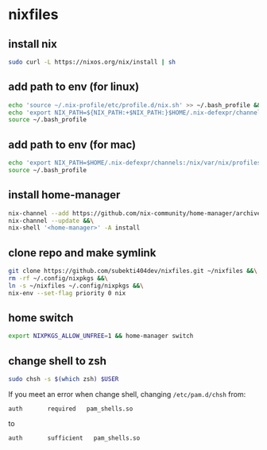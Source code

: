 # nixfiles

## install nix
```bash
sudo curl -L https://nixos.org/nix/install | sh
```

## add path to env (for linux)
```bash
echo 'source ~/.nix-profile/etc/profile.d/nix.sh' >> ~/.bash_profile &&\
echo 'export NIX_PATH=${NIX_PATH:+$NIX_PATH:}$HOME/.nix-defexpr/channels' >> ~/.bash_profile &&\
source ~/.bash_profile
```

## add path to env (for mac)
```bash
echo 'export NIX_PATH=$HOME/.nix-defexpr/channels:/nix/var/nix/profiles/per-user/root/channels${NIX_PATH:+:$NIX_PATH}' >> ~/.bash_profile &&\
source ~/.bash_profile
```

## install home-manager
```bash
nix-channel --add https://github.com/nix-community/home-manager/archive/master.tar.gz home-manager &&\
nix-channel --update &&\
nix-shell '<home-manager>' -A install
```

## clone repo and make symlink
```bash
git clone https://github.com/subekti404dev/nixfiles.git ~/nixfiles &&\
rm -rf ~/.config/nixpkgs &&\
ln -s ~/nixfiles ~/.config/nixpkgs &&\
nix-env --set-flag priority 0 nix
```

## home switch
```bash
export NIXPKGS_ALLOW_UNFREE=1 && home-manager switch
```

## change shell to zsh
```bash
sudo chsh -s $(which zsh) $USER
```

If you meet an error when change shell, changing `/etc/pam.d/chsh` from:
```
auth       required   pam_shells.so
```
to
```
auth       sufficient   pam_shells.so
```
